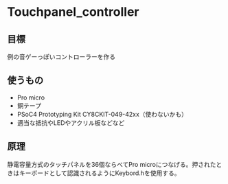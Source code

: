 # Touchpanel_controller

## 目標
例の音ゲーっぽいコントローラーを作る

## 使うもの
- Pro micro
- 銅テープ
- PSoC4 Prototyping Kit CY8CKIT-049-42xx（使わないかも）
- 適当な抵抗やLEDやアクリル板などなど

## 原理
静電容量方式のタッチパネルを36個ならべてPro microにつなげる。押されたときはキーボードとして認識されるようにKeybord.hを使用する。
